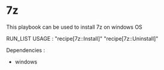 # 7z

This playbook can be used to install 7z on windows OS

RUN_LIST USAGE : "recipe[7z::Install]"
                 "recipe[7z::Uninstall]"

Dependencies :
+ windows